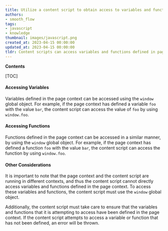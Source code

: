 ```yaml
---
title: Utilize a content script to obtain access to variables and functions that have been defined in the page context
authors:
- smooth_flow
tags:
- javascript
- knowledge
thumbnail: images/javascript.png
created_at: 2023-04-15 00:00:00
updated_at: 2023-04-15 00:00:00
tldr: Content scripts can access variables and functions defined in page context using the window object.
---
```


**Contents**

[TOC]

#### Accessing Variables

Variables defined in the page context can be accessed using the `window` global object. For example, if the page context has defined a variable `foo` with the value `bar`, the content script can access the value of `foo` by using `window.foo`.

#### Accessing Functions

Functions defined in the page context can be accessed in a similar manner, by using the `window` global object. For example, if the page context has defined a function `foo` with the value `bar`, the content script can access the function by using `window.foo`.

#### Other Considerations

It is important to note that the page context and the content script are running in different contexts, and thus the content script cannot directly access variables and functions defined in the page context. To access these variables and functions, the content script must use the `window` global object.

Additionally, the content script must take care to ensure that the variables and functions that it is attempting to access have been defined in the page context. If the content script attempts to access a variable or function that has not been defined, an error will be thrown.

